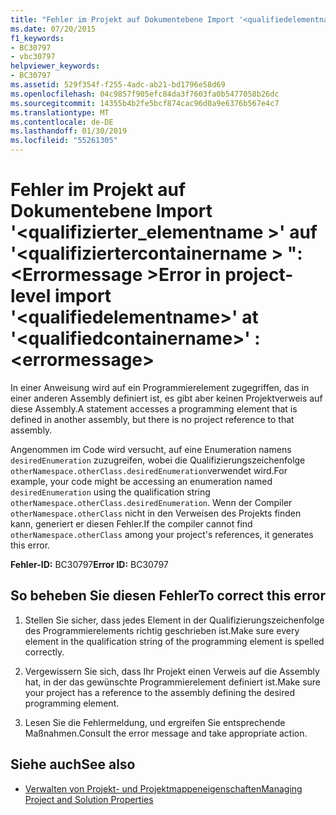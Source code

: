 ```yaml
---
title: "Fehler im Projekt auf Dokumentebene Import '<qualifiedelementname>\"at\"<qualifiedcontainername>\": <errormessage>"
ms.date: 07/20/2015
f1_keywords:
- BC30797
- vbc30797
helpviewer_keywords:
- BC30797
ms.assetid: 529f354f-f255-4adc-ab21-bd1796e58d69
ms.openlocfilehash: 04c9857f905efc84da3f7603fa0b5477058b26dc
ms.sourcegitcommit: 14355b4b2fe5bcf874cac96d0a9e6376b567e4c7
ms.translationtype: MT
ms.contentlocale: de-DE
ms.lasthandoff: 01/30/2019
ms.locfileid: "55261305"
---
```

# <a name="error-in-project-level-import-qualifiedelementname-at-qualifiedcontainername--errormessage"></a><span data-ttu-id="2631b-102">Fehler im Projekt auf Dokumentebene Import '\<qualifizierter_elementname >' auf '\<qualifiziertercontainername > ": \<Errormessage ></span><span class="sxs-lookup"><span data-stu-id="2631b-102">Error in project-level import '\<qualifiedelementname>' at '\<qualifiedcontainername>' : \<errormessage></span></span>
<span data-ttu-id="2631b-103">In einer Anweisung wird auf ein Programmierelement zugegriffen, das in einer anderen Assembly definiert ist, es gibt aber keinen Projektverweis auf diese Assembly.</span><span class="sxs-lookup"><span data-stu-id="2631b-103">A statement accesses a programming element that is defined in another assembly, but there is no project reference to that assembly.</span></span>  
  
 <span data-ttu-id="2631b-104">Angenommen im Code wird versucht, auf eine Enumeration namens `desiredEnumeration` zuzugreifen, wobei die Qualifizierungszeichenfolge `otherNamespace.otherClass.desiredEnumeration`verwendet wird.</span><span class="sxs-lookup"><span data-stu-id="2631b-104">For example, your code might be accessing an enumeration named `desiredEnumeration` using the qualification string `otherNamespace.otherClass.desiredEnumeration`.</span></span> <span data-ttu-id="2631b-105">Wenn der Compiler `otherNamespace.otherClass` nicht in den Verweisen des Projekts finden kann, generiert er diesen Fehler.</span><span class="sxs-lookup"><span data-stu-id="2631b-105">If the compiler cannot find `otherNamespace.otherClass` among your project's references, it generates this error.</span></span>  
  
 <span data-ttu-id="2631b-106">**Fehler-ID:** BC30797</span><span class="sxs-lookup"><span data-stu-id="2631b-106">**Error ID:** BC30797</span></span>  
  
## <a name="to-correct-this-error"></a><span data-ttu-id="2631b-107">So beheben Sie diesen Fehler</span><span class="sxs-lookup"><span data-stu-id="2631b-107">To correct this error</span></span>  
  
1.  <span data-ttu-id="2631b-108">Stellen Sie sicher, dass jedes Element in der Qualifizierungszeichenfolge des Programmierelements richtig geschrieben ist.</span><span class="sxs-lookup"><span data-stu-id="2631b-108">Make sure every element in the qualification string of the programming element is spelled correctly.</span></span>  
  
2.  <span data-ttu-id="2631b-109">Vergewissern Sie sich, dass Ihr Projekt einen Verweis auf die Assembly hat, in der das gewünschte Programmierelement definiert ist.</span><span class="sxs-lookup"><span data-stu-id="2631b-109">Make sure your project has a reference to the assembly defining the desired programming element.</span></span>  
  
3.  <span data-ttu-id="2631b-110">Lesen Sie die Fehlermeldung, und ergreifen Sie entsprechende Maßnahmen.</span><span class="sxs-lookup"><span data-stu-id="2631b-110">Consult the error message and take appropriate action.</span></span>  
  
## <a name="see-also"></a><span data-ttu-id="2631b-111">Siehe auch</span><span class="sxs-lookup"><span data-stu-id="2631b-111">See also</span></span>

- [<span data-ttu-id="2631b-112">Verwalten von Projekt- und Projektmappeneigenschaften</span><span class="sxs-lookup"><span data-stu-id="2631b-112">Managing Project and Solution Properties</span></span>](/visualstudio/ide/managing-project-and-solution-properties)


